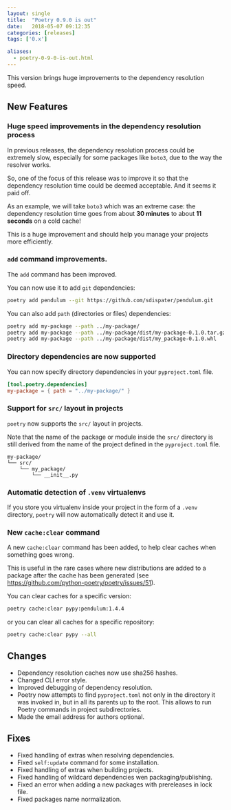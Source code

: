 ```yaml
---
layout: single
title:  "Poetry 0.9.0 is out"
date:   2018-05-07 09:12:35
categories: [releases]
tags: ['0.x']

aliases:
  - poetry-0-9-0-is-out.html
---
```


This version brings huge improvements to the dependency resolution speed.

## New Features

### Huge speed improvements in the dependency resolution process

In previous releases, the dependency resolution process could be extremely slow, especially
for some packages like `boto3`, due to the way the resolver works.

So, one of the focus of this release was to improve it so that the dependency resolution time
could be deemed acceptable. And it seems it paid off.

As an example, we will take `boto3` which was an extreme case: the dependency resolution time goes
from about **30 minutes** to about **11 seconds** on a cold cache!

This is a huge improvement and should help you manage your projects more efficiently.


### `add` command improvements.

The `add` command has been improved.

You can now use it to add `git` dependencies:

```bash
poetry add pendulum --git https://github.com/sdispater/pendulum.git
```

You can also add `path` (directories or files) dependencies:

```bash
poetry add my-package --path ../my-package/
poetry add my-package --path ../my-package/dist/my-package-0.1.0.tar.gz
poetry add my-package --path ../my-package/dist/my_package-0.1.0.whl
```

### Directory dependencies are now supported

You can now specify directory dependencies in your `pyproject.toml` file.

```toml
[tool.poetry.dependencies]
my-package = { path = "../my-package/" }
```

### Support for `src/` layout in projects

`poetry` now supports the `src/` layout in projects.

Note that the name of the package or module inside the `src/` directory
is still derived from the name of the project defined in the `pyproject.toml` file.

```text
my-package/
└── src/
    └── my_package/
        └── __init__.py
```

### Automatic detection of `.venv` virtualenvs

If you store you virtualenv inside your project in the form of a `.venv` directory,
`poetry` will now automatically detect it and use it.

### New `cache:clear` command

A new `cache:clear` command has been added, to help clear caches when something goes wrong.

This is useful in the rare cases where new distributions are added to a package after the cache
has been generated (see https://github.com/python-poetry/poetry/issues/51).

You can clear caches for a specific version:

```bash
poetry cache:clear pypy:pendulum:1.4.4
```

or you can clear all caches for a specific repository:

```bash
poetry cache:clear pypy --all
```


## Changes

- Dependency resolution caches now use sha256 hashes.
- Changed CLI error style.
- Improved debugging of dependency resolution.
- Poetry now attempts to find `pyproject.toml` not only in the directory it was
invoked in, but in all its parents up to the root. This allows to run Poetry
commands in project subdirectories.
- Made the email address for authors optional.


## Fixes

- Fixed handling of extras when resolving dependencies.
- Fixed `self:update` command for some installation.
- Fixed handling of extras when building projects.
- Fixed handling of wildcard dependencies wen packaging/publishing.
- Fixed an error when adding a new packages with prereleases in lock file.
- Fixed packages name normalization.
